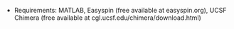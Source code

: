 - Requirements: MATLAB, Easyspin (free available at easyspin.org), UCSF Chimera (free available at cgl.ucsf.edu/chimera/download.html)
